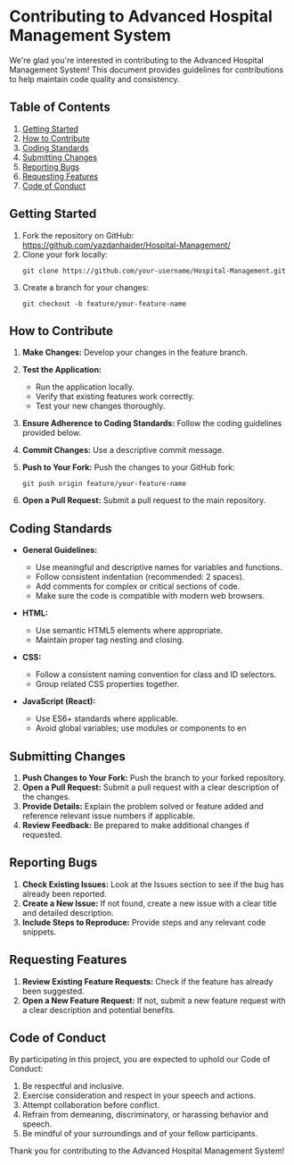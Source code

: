 # Contributing to Advanced Hospital Management System

We're glad you're interested in contributing to the Advanced Hospital Management System! This document provides guidelines for contributions to help maintain code quality and consistency.

## Table of Contents

1. [Getting Started](#getting-started)
2. [How to Contribute](#how-to-contribute)
3. [Coding Standards](#coding-standards)
4. [Submitting Changes](#submitting-changes)
5. [Reporting Bugs](#reporting-bugs)
6. [Requesting Features](#requesting-features)
7. [Code of Conduct](#code-of-conduct)

## Getting Started

1. Fork the repository on GitHub: https://github.com/yazdanhaider/Hospital-Management/
2. Clone your fork locally:
   ```
   git clone https://github.com/your-username/Hospital-Management.git
   ```
3. Create a branch for your changes:
   ```
   git checkout -b feature/your-feature-name
   ```

## How to Contribute

1. **Make Changes:** Develop your changes in the feature branch.

2. **Test the Application:**
   - Run the application locally.
   - Verify that existing features work correctly.
   - Test your new changes thoroughly.

3. **Ensure Adherence to Coding Standards:** Follow the coding guidelines provided below.

4. **Commit Changes:** Use a descriptive commit message.

5. **Push to Your Fork:**
   Push the changes to your GitHub fork:
   ```
   git push origin feature/your-feature-name
   ```

6. **Open a Pull Request:** Submit a pull request to the main repository.

## Coding Standards

- **General Guidelines:**
  - Use meaningful and descriptive names for variables and functions.
  - Follow consistent indentation (recommended: 2 spaces).
  - Add comments for complex or critical sections of code.
  - Make sure the code is compatible with modern web browsers.

- **HTML:**
  - Use semantic HTML5 elements where appropriate.
  - Maintain proper tag nesting and closing.

- **CSS:**
  - Follow a consistent naming convention for class and ID selectors.
  - Group related CSS properties together.

- **JavaScript (React):**
  - Use ES6+ standards where applicable.
  - Avoid global variables; use modules or components to en

## Submitting Changes

1. **Push Changes to Your Fork:** Push the branch to your forked repository.
2. **Open a Pull Request:** Submit a pull request with a clear description of the changes.
3. **Provide Details:** Explain the problem solved or feature added and reference relevant issue numbers if applicable.
4. **Review Feedback:** Be prepared to make additional changes if requested.

## Reporting Bugs

1. **Check Existing Issues:** Look at the Issues section to see if the bug has already been reported.
2. **Create a New Issue:** If not found, create a new issue with a clear title and detailed description.
3. **Include Steps to Reproduce:** Provide steps and any relevant code snippets.

## Requesting Features

1. **Review Existing Feature Requests:** Check if the feature has already been suggested.
2. **Open a New Feature Request:** If not, submit a new feature request with a clear description and potential benefits.

## Code of Conduct

By participating in this project, you are expected to uphold our Code of Conduct:

1. Be respectful and inclusive.
2. Exercise consideration and respect in your speech and actions.
3. Attempt collaboration before conflict.
4. Refrain from demeaning, discriminatory, or harassing behavior and speech.
5. Be mindful of your surroundings and of your fellow participants.

Thank you for contributing to the Advanced Hospital Management System!
